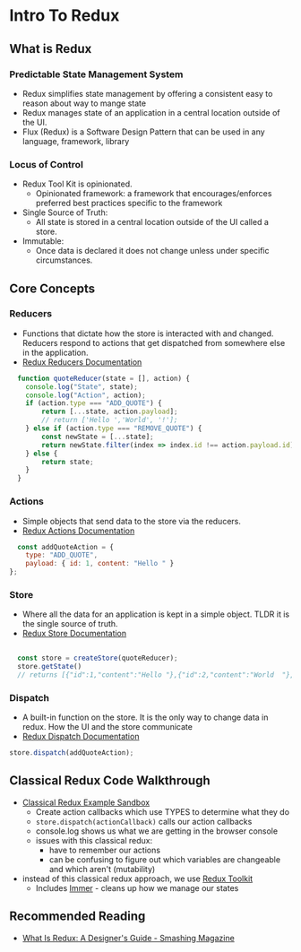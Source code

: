 # Intro To Redux

## What is Redux

### Predictable State Management System

- Redux simplifies state management by offering a consistent easy to reason about way to mange state
- Redux manages state of an application in a central location outside of the UI.
- Flux (Redux) is a Software Design Pattern that can be used in any language, framework, library

### Locus of Control

- Redux Tool Kit is opinionated.
    - Opinionated framework: a framework that encourages/enforces preferred best practices specific to the framework
- Single Source of Truth:
    - All state is stored in a central location outside of the UI called a store.
- Immutable:
    - Once data is declared it does not change unless under specific circumstances.
    
## Core Concepts

### Reducers
- Functions that dictate how the store is interacted with and changed. Reducers respond to actions that get dispatched from somewhere else in the application.
- [Redux Reducers Documentation](https://redux.js.org/tutorials/fundamentals/part-2-concepts-data-flow#reducers)
```javascript
  function quoteReducer(state = [], action) {
	console.log("State", state);
	console.log("Action", action);
	if (action.type === "ADD_QUOTE") {
		return [...state, action.payload];
		// return ['Hello ','World', '!'];
	} else if (action.type === "REMOVE_QUOTE") {
		const newState = [...state];
		return newState.filter(index => index.id !== action.payload.id);
	} else {
		return state;
  	}
  }
```
### Actions
- Simple objects that send data to the store via the reducers.
- [Redux Actions Documentation](https://redux.js.org/tutorials/fundamentals/part-2-concepts-data-flow#actions)
```javascript
  const addQuoteAction = {
	type: "ADD_QUOTE",
	payload: { id: 1, content: "Hello " }
};
  ```
### Store
- Where all the data for an application is kept in a simple object. TLDR it is the single source of truth.
- [Redux Store Documentation](https://redux.js.org/tutorials/fundamentals/part-2-concepts-data-flow#store)
```javascript
  
  const store = createStore(quoteReducer);
  store.getState()
  // returns [{"id":1,"content":"Hello "},{"id":2,"content":"World  "},{"id":4,"content":"Redux Rock"}]

```
### Dispatch
- A built-in function on the store. It is the only way to change data in redux. How the UI and the store communicate
- [Redux Dispatch Documentation](https://redux.js.org/tutorials/fundamentals/part-2-concepts-data-flow#dispatch)
```javascript
store.dispatch(addQuoteAction);
```

## Classical Redux Code Walkthrough
- [Classical Redux Example Sandbox](https://codesandbox.io/s/classical-redux-nbcy9?file=/src/index.js)
  - Create action callbacks which use TYPES to determine what they do
  - `store.dispatch(actionCallback)` calls our action callbacks
  - console.log shows us what we are getting in the browser console
  - issues with this classical redux:
    - have to remember our actions
    - can be confusing to figure out which variables are changeable and which aren't (mutability)
- instead of this classical redux approach, we use [Redux Toolkit](https://redux-toolkit.js.org)
  - Includes [Immer](https://immerjs.github.io/immer/docs/introduction) - cleans up how we manage our states

## Recommended Reading
- [What Is Redux: A Designer's Guide - Smashing Magazine](https://www.smashingmagazine.com/2018/07/redux-designers-guide/)